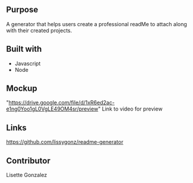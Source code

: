 ## Purpose
A generator that helps users create a professional readMe to attach along with their created projects.

## Built with
* Javascript
* Node

## Mockup 
"https://drive.google.com/file/d/1xR6ed2ac-e1ng0Yoo1gL0VgLE49OM4sr/preview" 
Link to video for preview
## Links
https://github.com/lissygonz/readme-generator

## Contributor
Lisette Gonzalez